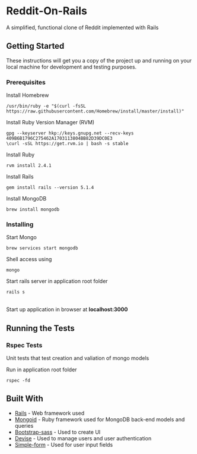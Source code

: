 # Reddit-On-Rails
A simplified, functional clone of Reddit implemented with Rails

## Getting Started
These instructions will get you a copy of the project up and running on your local machine for development and testing purposes.

### Prerequisites
Install Homebrew
```
/usr/bin/ruby -e "$(curl -fsSL https://raw.githubusercontent.com/Homebrew/install/master/install)"
```

Install Ruby Version Manager (RVM) 
```
gpg --keyserver hkp://keys.gnupg.net --recv-keys 409B6B1796C275462A1703113804BB82D39DC0E3
\curl -sSL https://get.rvm.io | bash -s stable
```

Install Ruby
```
rvm install 2.4.1
```

Install Rails
```
gem install rails --version 5.1.4
```

Install MongoDB
```
brew install mongodb
```

### Installing 
Start Mongo
```
brew services start mongodb
```
Shell access using
```
mongo
```
Start rails server in application root folder
```
rails s 
```
<br>Start up application in browser at **localhost:3000**

## Running the Tests 

### Rspec Tests
Unit tests that test creation and valiation of mongo models <br>

Run in application root folder
```
rspec -fd
```


## Built With
* [Rails](http://rubyonrails.org/) - Web framework used
* [Mongoid](https://rubygems.org/gems/mongoid) - Ruby framework used for MongoDB back-end models and queries 
* [Bootstrap-sass](https://rubygems.org/gems/bootstrap-sass) - Used to create UI 
* [Devise](https://rubygems.org/gems/devise) - Used to manage users and user authentication
* [Simple-form](https://rubygems.org/gems/simple_form) - Used for user input fields 


